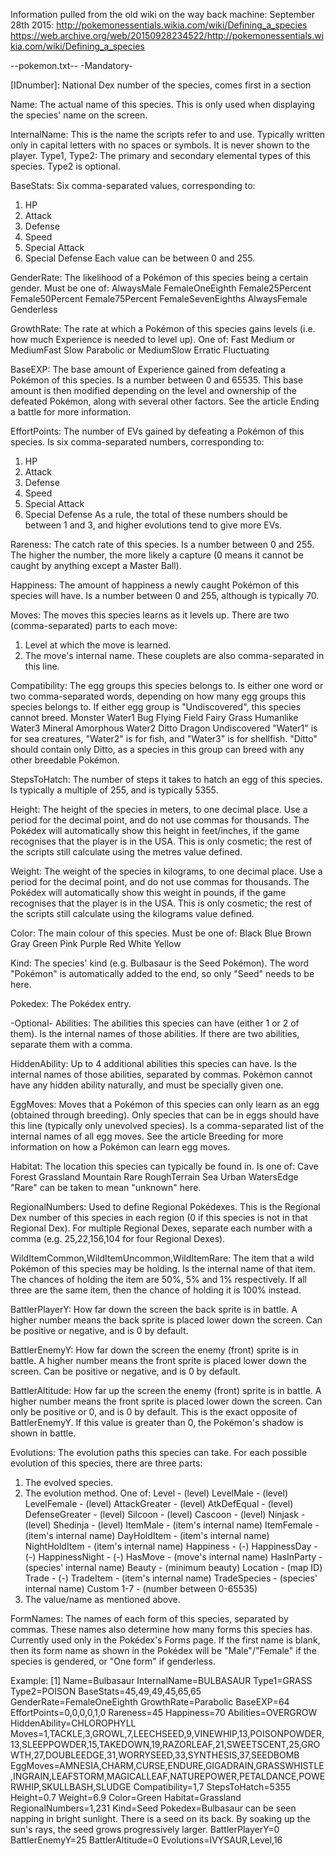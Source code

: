 Information pulled from the old wiki on the way back machine:
September 28th 2015: http://pokemonessentials.wikia.com/wiki/Defining_a_species
https://web.archive.org/web/20150928234522/http://pokemonessentials.wikia.com/wiki/Defining_a_species

--pokemon.txt--
-Mandatory-

[IDnumber]:
National Dex number of the species, comes first in a section

Name:
The actual name of this species. This is only used when displaying the species' name on the screen.

InternalName:
This is the name the scripts refer to and use. Typically written only in capital letters with no spaces or symbols. It is never shown to the player.
Type1, Type2:
The primary and secondary elemental types of this species.
Type2 is optional.

BaseStats: 
Six comma-separated values, corresponding to:
1. HP
2. Attack
3. Defense
4. Speed
5. Special Attack
6. Special Defense
Each value can be between 0 and 255.

GenderRate:
The likelihood of a Pokémon of this species being a certain gender. Must be one of:
AlwaysMale
FemaleOneEighth
Female25Percent
Female50Percent
Female75Percent
FemaleSevenEighths
AlwaysFemale
Genderless

GrowthRate:
The rate at which a Pokémon of this species gains levels (i.e. how much Experience is needed to level up). One of:
Fast
Medium or MediumFast
Slow
Parabolic or MediumSlow
Erratic
Fluctuating

BaseEXP:
The base amount of Experience gained from defeating a Pokémon of this species. Is a number between 0 and 65535.
This base amount is then modified depending on the level and ownership of the defeated Pokémon, along with several other factors. See the article Ending a battle for more information.

EffortPoints:
The number of EVs gained by defeating a Pokémon of this species. Is six comma-separated numbers, corresponding to:
1. HP
2. Attack
3. Defense
4. Speed
5. Special Attack
6. Special Defense
As a rule, the total of these numbers should be between 1 and 3, and higher evolutions tend to give more EVs.

Rareness:
The catch rate of this species. Is a number between 0 and 255. The higher the number, the more likely a capture (0 means it cannot be caught by anything except a Master Ball).

Happiness:
The amount of happiness a newly caught Pokémon of this species will have. Is a number between 0 and 255, although is typically 70.

Moves:
The moves this species learns as it levels up. There are two (comma-separated) parts to each move:
1. Level at which the move is learned.
2. The move's internal name.
These couplets are also comma-separated in this line.

Compatibility:
The egg groups this species belongs to. Is either one word or two comma-separated words, depending on how many egg groups this species belongs to. If either egg group is "Undiscovered", this species cannot breed.
Monster
Water1
Bug
Flying
Field
Fairy
Grass
Humanlike
Water3
Mineral
Amorphous
Water2
Ditto
Dragon
Undiscovered
"Water1" is for sea creatures, "Water2" is for fish, and "Water3" is for shellfish. "Ditto" should contain only Ditto, as a species in this group can breed with any other breedable Pokémon.

StepsToHatch:
The number of steps it takes to hatch an egg of this species. Is typically a multiple of 255, and is typically 5355.

Height:
The height of the species in meters, to one decimal place. Use a period for the decimal point, and do not use commas for thousands.
The Pokédex will automatically show this height in feet/inches, if the game recognises that the player is in the USA. This is only cosmetic; the rest of the scripts still calculate using the metres value defined.

Weight:
The weight of the species in kilograms, to one decimal place. Use a period for the decimal point, and do not use commas for thousands.
The Pokédex will automatically show this weight in pounds, if the game recognises that the player is in the USA. This is only cosmetic; the rest of the scripts still calculate using the kilograms value defined.

Color:
The main colour of this species. Must be one of:
Black
Blue
Brown
Gray
Green
Pink
Purple
Red
White
Yellow

Kind:
The species' kind (e.g. Bulbasaur is the Seed Pokémon). The word "Pokémon" is automatically added to the end, so only "Seed" needs to be here.

Pokedex:
The Pokédex entry.

-Optional-
Abilities:
The abilities this species can have (either 1 or 2 of them). Is the internal names of those abilities. If there are two abilities, separate them with a comma.

HiddenAbility:
Up to 4 additional abilities this species can have. Is the internal names of those abilities, separated by commas. Pokémon cannot have any hidden ability naturally, and must be specially given one.

EggMoves:
Moves that a Pokémon of this species can only learn as an egg (obtained through breeding). Only species that can be in eggs should have this line (typically only unevolved species). Is a comma-separated list of the internal names of all egg moves. See the article Breeding for more information on how a Pokémon can learn egg moves.

Habitat:
The location this species can typically be found in. Is one of:
Cave
Forest
Grassland
Mountain
Rare
RoughTerrain
Sea
Urban
WatersEdge
"Rare" can be taken to mean "unknown" here.

RegionalNumbers:
Used to define Regional Pokédexes. This is the Regional Dex number of this species in each region (0 if this species is not in that Regional Dex). For multiple Regional Dexes, separate each number with a comma (e.g. 25,22,156,104 for four Regional Dexes).

WildItemCommon,WildItemUncommon,WildItemRare:
The item that a wild Pokémon of this species may be holding. Is the internal name of that item.
The chances of holding the item are 50%, 5% and 1% respectively. If all three are the same item, then the chance of holding it is 100% instead.

BattlerPlayerY:
How far down the screen the back sprite is in battle. A higher number means the back sprite is placed lower down the screen. Can be positive or negative, and is 0 by default.

BattlerEnemyY:
How far down the screen the enemy (front) sprite is in battle. A higher number means the front sprite is placed lower down the screen. Can be positive or negative, and is 0 by default.

BattlerAltitude:
How far up the screen the enemy (front) sprite is in battle. A higher number means the front sprite is placed lower down the screen. Can only be positive or 0, and is 0 by default.
This is the exact opposite of BattlerEnemyY. If this value is greater than 0, the Pokémon's shadow is shown in battle.

Evolutions:
The evolution paths this species can take. For each possible evolution of this species, there are three parts:
1. The evolved species.
2. The evolution method. One of:
Level - (level)
LevelMale - (level)
LevelFemale - (level)
AttackGreater - (level)
AtkDefEqual - (level)
DefenseGreater - (level)
Silcoon - (level)
Cascoon - (level)
Ninjask - (level)
Shedinja - (level)
ItemMale - (item's internal name)
ItemFemale - (item's internal name)
DayHoldItem - (item's internal name)
NightHoldItem - (item's internal name)
Happiness - (-)
HappinessDay - (-)
HappinessNight - (-)
HasMove - (move's internal name)
HasInParty - (species' internal name)
Beauty - (minimum beauty)
Location - (map ID)
Trade - (-)
TradeItem - (item's internal name)
TradeSpecies - (species' internal name)
Custom 1-7 - (number between 0-65535)
3. The value/name as mentioned above.

FormNames:
The names of each form of this species, separated by commas. These names also determine how many forms this species has. Currently used only in the Pokédex's Forms page.
If the first name is blank, then its form name as shown in the Pokédex will be "Male"/"Female" if the species is gendered, or "One form" if genderless.

Example:
[1]
Name=Bulbasaur
InternalName=BULBASAUR
Type1=GRASS
Type2=POISON
BaseStats=45,49,49,45,65,65
GenderRate=FemaleOneEighth
GrowthRate=Parabolic
BaseEXP=64
EffortPoints=0,0,0,0,1,0
Rareness=45
Happiness=70
Abilities=OVERGROW
HiddenAbility=CHLOROPHYLL
Moves=1,TACKLE,3,GROWL,7,LEECHSEED,9,VINEWHIP,13,POISONPOWDER,13,SLEEPPOWDER,15,TAKEDOWN,19,RAZORLEAF,21,SWEETSCENT,25,GROWTH,27,DOUBLEEDGE,31,WORRYSEED,33,SYNTHESIS,37,SEEDBOMB
EggMoves=AMNESIA,CHARM,CURSE,ENDURE,GIGADRAIN,GRASSWHISTLE,INGRAIN,LEAFSTORM,MAGICALLEAF,NATUREPOWER,PETALDANCE,POWERWHIP,SKULLBASH,SLUDGE
Compatibility=1,7
StepsToHatch=5355
Height=0.7
Weight=6.9
Color=Green
Habitat=Grassland
RegionalNumbers=1,231
Kind=Seed
Pokedex=Bulbasaur can be seen napping in bright sunlight. There is a seed on its back. By soaking up the sun's rays, the seed grows progressively larger.
BattlerPlayerY=0
BattlerEnemyY=25
BattlerAltitude=0
Evolutions=IVYSAUR,Level,16


